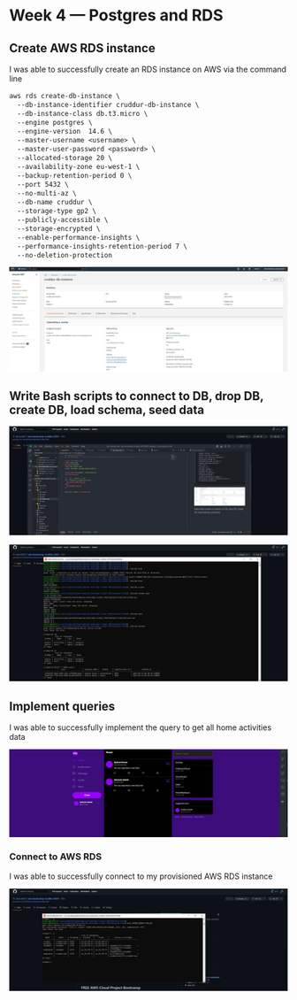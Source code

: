 # Week 4 — Postgres and RDS

## Create AWS RDS instance

I was able to successfully create an RDS instance on AWS via the command line

```
aws rds create-db-instance \
  --db-instance-identifier cruddur-db-instance \
  --db-instance-class db.t3.micro \
  --engine postgres \
  --engine-version  14.6 \
  --master-username <username> \
  --master-user-password <password> \
  --allocated-storage 20 \
  --availability-zone eu-west-1 \
  --backup-retention-period 0 \
  --port 5432 \
  --no-multi-az \
  --db-name cruddur \
  --storage-type gp2 \
  --publicly-accessible \
  --storage-encrypted \
  --enable-performance-insights \
  --performance-insights-retention-period 7 \
  --no-deletion-protection

```

  ![rds_instance](./assets//rds_instance.JPG)

  ## Write Bash scripts to connect to DB, drop DB, create DB, load schema, seed data

  ![rds_bash_scripts](./assets//rds_bash_scripts.JPG)

  ![rds_run_scripts](./assets//rds_run_scripts.JPG)



## Implement queries

I was able to successfully implement the query to get all home activities data

 ![postgres_query](./assets//postgres_query.JPG)

 ### Connect to AWS RDS

 I was able to successfully connect to my provisioned AWS RDS instance

  ![aws_rds_conn](./assets//rds_aws_conn.JPG)